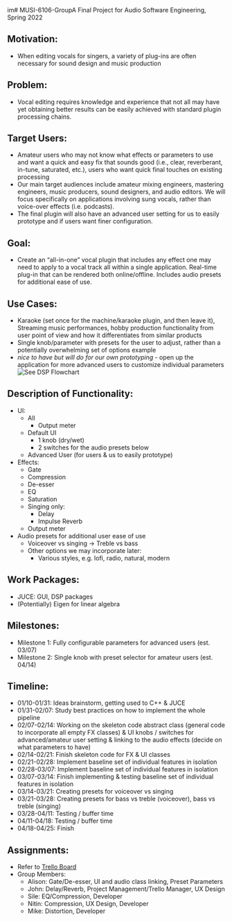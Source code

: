 im# MUSI-6106-GroupA
Final Project for Audio Software Engineering, Spring 2022

## Motivation:
- When editing vocals for singers, a variety of plug-ins are often necessary for sound design and music production

## Problem:
- Vocal editing requires knowledge and experience that not all may have yet obtaining better results can be easily achieved with standard plugin processing chains.

## Target Users:
- Amateur users who may not know what effects or parameters to use and want a quick and easy fix that sounds good (i.e., clear, reverberant, in-tune, saturated, etc.), users who want quick final touches on existing processing
- Our main target audiences include amateur mixing engineers, mastering engineers, music producers, sound designers, and audio editors. We will focus specifically on applications involving sung vocals, rather than voice-over effects (i.e. podcasts). 
- The final plugin will also have an advanced user setting for us to easily prototype and if users want finer configuration.

## Goal:
- Create an “all-in-one” vocal plugin that includes any effect one may need to apply to a vocal track all within a single application. Real-time plug-in that can be rendered both online/offline. Includes audio presets for additional ease of use.

## Use Cases:
- Karaoke (set once for the machine/karaoke plugin, and then leave it), Streaming music performances, hobby production
functionality from user point of view and how it differentiates from similar products
- Single knob/parameter with presets for the user to adjust, rather than a potentially overwhelming set of options example
- *nice to have but will do for our own prototyping* - open up the application for more advanced users to customize individual parameters
![See DSP Flowchart](https://github.com/johnnymac647/MUSI-6106-GroupA/blob/main/plots/flowchart_dsp.jpg?raw=true)

## Description of Functionality:
- UI:
  - All
    - Output meter
  - Default UI
    - 1 knob (dry/wet)
    - 2 switches for the audio presets below
  - Advanced User (for users & us to easily prototype)
- Effects:
  - Gate
  - Compression
  - De-esser
  - EQ
  - Saturation
  - Singing only:
    - Delay
    - Impulse Reverb
  - Output meter
- Audio presets for additional user ease of use
  - Voiceover vs singing -> Treble vs bass
  - Other options we may incorporate later:
    - Various styles, e.g. lofi, radio, natural, modern

## Work Packages:
- JUCE: GUI, DSP packages
- (Potentially) Eigen for linear algebra

## Milestones:
- Milestone 1: Fully configurable parameters for advanced users (est. 03/07)
- Milestone 2: Single knob with preset selector for amateur users (est. 04/14)

## Timeline:
- 01/10-01/31: Ideas brainstorm, getting used to C++ & JUCE
- 01/31-02/07: Study best practices on how to implement the whole pipeline
- 02/07-02/14: Working on the skeleton code abstract class (general code to incorporate all empty FX classes) & UI knobs / switches for advanced/amateur user setting & linking to the audio effects (decide on what parameters to have)
- 02/14-02/21: Finish skeleton code for FX & UI classes
- 02/21-02/28: Implement baseline set of individual features in isolation
- 02/28-03/07: Implement baseline set of individual features in isolation
- 03/07-03/14: Finish implementing & testing baseline set of individual features in isolation
- 03/14-03/21: Creating presets for voiceover vs singing
- 03/21-03/28: Creating presets for bass vs treble (voiceover), bass vs treble (singing)
- 03/28-04/11: Testing / buffer time
- 04/11-04/18: Testing / buffer time
- 04/18-04/25: Finish

## Assignments:
- Refer to [Trello Board](https://trello.com/invite/b/7HRsFj9L/90a86310a9f8ad93f25989c4a3787caf/musi-6106-ase-group-a)
- Group Members:
  - Alison: Gate/De-esser, UI and audio class linking, Preset Parameters
  - John: Delay/Reverb, Project Management/Trello Manager, UX Design
  - Sile: EQ/Compression, Developer
  - Nitin: Compression, UX Design, Developer
  - Mike: Distortion, Developer
